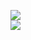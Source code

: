 [![](https://img.shields.io/badge/Made%20With-Github%20Spray-lightgrey.svg?style=for-the-badge&logo=github)](https://github.com/Annihil/github-spray#4014)  
[![](https://i.imgur.com/2DrTn0Z.gif)](https://github.com/Annihil/github-spray)
